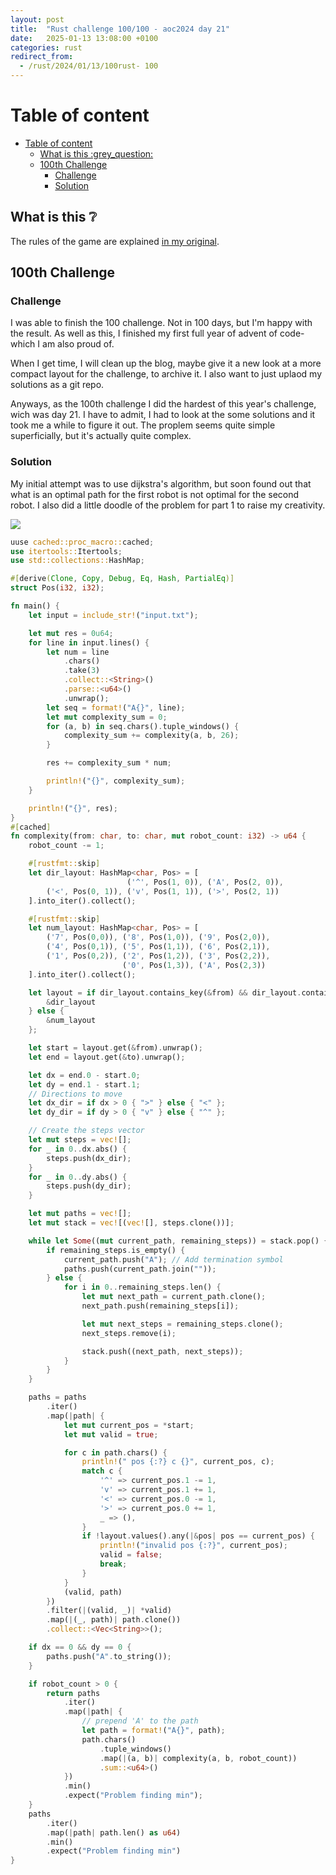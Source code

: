 ```yaml
---
layout: post
title:  "Rust challenge 100/100 - aoc2024 day 21"
date:   2025-01-13 13:08:00 +0100
categories: rust
redirect_from:
  - /rust/2024/01/13/100rust- 100
---
```



#  Table of content
- [Table of content](#table-of-content)
  - [What is this :grey\_question:](#what-is-this-grey_question)
  - [100th Challenge](#100th-challenge)
    - [Challenge](#challenge)
    - [Solution](#solution)

## What is this :grey_question: 

The rules of the game are explained [in my original](https://maebli.github.io/rust/2021/10/18/100rust.html). 


## 100th Challenge
### Challenge

I was able to finish the 100 challenge. Not in 100 days, but I'm happy with the result.
As well as this, I finished my first full year of advent of code- which I am also proud of. 

When I get time, I will clean up the blog, maybe give it a new look at a more compact layout for the challenge, to archive it.
I also want to just uplaod my solutions as a git repo.  

Anyways, as the 100th challenge I did the hardest of this year's challenge, wich was day 21. I have to admit, I had to look at the
some solutions and it took me a while to figure it out. The proplem seems quite simple superficially, but it's actually quite complex.

### Solution

My initial attempt was to use dijkstra's algorithm, but soon found out that what is an optimal path for the first robot is not optimal for the second robot.
I also did a little doodle of the problem for part 1 to raise my creativity. 

![](/assets/img/aoc2024day21.jpeg)

```rust
uuse cached::proc_macro::cached;
use itertools::Itertools;
use std::collections::HashMap;

#[derive(Clone, Copy, Debug, Eq, Hash, PartialEq)]
struct Pos(i32, i32);

fn main() {
    let input = include_str!("input.txt");

    let mut res = 0u64;
    for line in input.lines() {
        let num = line
            .chars()
            .take(3)
            .collect::<String>()
            .parse::<u64>()
            .unwrap();
        let seq = format!("A{}", line);
        let mut complexity_sum = 0;
        for (a, b) in seq.chars().tuple_windows() {
            complexity_sum += complexity(a, b, 26);
        }

        res += complexity_sum * num;

        println!("{}", complexity_sum);
    }

    println!("{}", res);
}
#[cached]
fn complexity(from: char, to: char, mut robot_count: i32) -> u64 {
    robot_count -= 1;

    #[rustfmt::skip]
    let dir_layout: HashMap<char, Pos> = [
                          ('^', Pos(1, 0)), ('A', Pos(2, 0)),
        ('<', Pos(0, 1)), ('v', Pos(1, 1)), ('>', Pos(2, 1))
    ].into_iter().collect();

    #[rustfmt::skip]
    let num_layout: HashMap<char, Pos> = [
        ('7', Pos(0,0)), ('8', Pos(1,0)), ('9', Pos(2,0)),
        ('4', Pos(0,1)), ('5', Pos(1,1)), ('6', Pos(2,1)),
        ('1', Pos(0,2)), ('2', Pos(1,2)), ('3', Pos(2,2)),
                         ('0', Pos(1,3)), ('A', Pos(2,3))
    ].into_iter().collect();

    let layout = if dir_layout.contains_key(&from) && dir_layout.contains_key(&to) {
        &dir_layout
    } else {
        &num_layout
    };

    let start = layout.get(&from).unwrap();
    let end = layout.get(&to).unwrap();

    let dx = end.0 - start.0;
    let dy = end.1 - start.1;
    // Directions to move
    let dx_dir = if dx > 0 { ">" } else { "<" };
    let dy_dir = if dy > 0 { "v" } else { "^" };

    // Create the steps vector
    let mut steps = vec![];
    for _ in 0..dx.abs() {
        steps.push(dx_dir);
    }
    for _ in 0..dy.abs() {
        steps.push(dy_dir);
    }

    let mut paths = vec![];
    let mut stack = vec![(vec![], steps.clone())];

    while let Some((mut current_path, remaining_steps)) = stack.pop() {
        if remaining_steps.is_empty() {
            current_path.push("A"); // Add termination symbol
            paths.push(current_path.join(""));
        } else {
            for i in 0..remaining_steps.len() {
                let mut next_path = current_path.clone();
                next_path.push(remaining_steps[i]);

                let mut next_steps = remaining_steps.clone();
                next_steps.remove(i);

                stack.push((next_path, next_steps));
            }
        }
    }

    paths = paths
        .iter()
        .map(|path| {
            let mut current_pos = *start;
            let mut valid = true;

            for c in path.chars() {
                println!(" pos {:?} c {}", current_pos, c);
                match c {
                    '^' => current_pos.1 -= 1,
                    'v' => current_pos.1 += 1,
                    '<' => current_pos.0 -= 1,
                    '>' => current_pos.0 += 1,
                    _ => (),
                }
                if !layout.values().any(|&pos| pos == current_pos) {
                    println!("invalid pos {:?}", current_pos);
                    valid = false;
                    break;
                }
            }
            (valid, path)
        })
        .filter(|(valid, _)| *valid)
        .map(|(_, path)| path.clone())
        .collect::<Vec<String>>();

    if dx == 0 && dy == 0 {
        paths.push("A".to_string());
    }

    if robot_count > 0 {
        return paths
            .iter()
            .map(|path| {
                // prepend 'A' to the path
                let path = format!("A{}", path);
                path.chars()
                    .tuple_windows()
                    .map(|(a, b)| complexity(a, b, robot_count))
                    .sum::<u64>()
            })
            .min()
            .expect("Problem finding min");
    }
    paths
        .iter()
        .map(|path| path.len() as u64)
        .min()
        .expect("Problem finding min")
}


```
